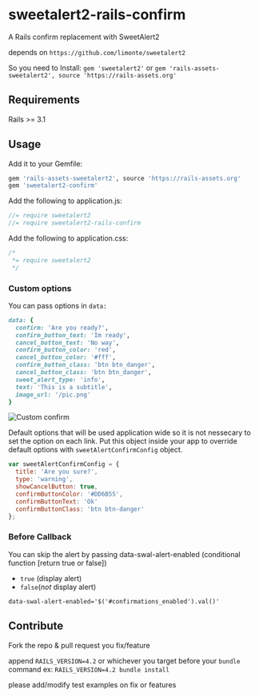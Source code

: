 sweetalert2-rails-confirm
=========================

A Rails confirm replacement with SweetAlert2

depends on `https://github.com/limonte/sweetalert2`

So you need to Install:
  `gem 'sweetalert2'`
  or
  `gem 'rails-assets-sweetalert2', source 'https://rails-assets.org'`

## Requirements
Rails >= 3.1

## Usage

Add it to your Gemfile:
```ruby
gem 'rails-assets-sweetalert2', source 'https://rails-assets.org'
gem 'sweetalert2-confirm'
```

Add the following to application.js:

```javascript
//= require sweetalert2
//= require sweetalert2-rails-confirm
```
Add the following to application.css:

```css
/*
 *= require sweetalert2
 */
```

### Custom options


You can pass options in `data:`
```Ruby
data: {
  confirm: 'Are you ready?',
  confirm_button_text: 'Im ready',
  cancel_button_text: 'No way',
  confirm_button_color: 'red',
  cancel_button_color: '#fff',
  confirm_button_class: 'btn btn_danger',
  cancel_button_class: 'btn btn_danger',
  sweet_alert_type: 'info',
  text: 'This is a subtitle',
  image_url: '/pic.png'
}
```

![Custom confirm](https://cloud.githubusercontent.com/assets/5833678/4653700/14389916-54b0-11e4-9850-14ee970e9345.png)

Default options that will be used application wide so it is not nessecary to set the option on each link. Put this object inside your app to override default options with `sweetAlertConfirmConfig` object.

```Javascript
var sweetAlertConfirmConfig = {
  title: 'Are you sure?',
  type: 'warning',
  showCancelButton: true,
  confirmButtonColor: '#DD6B55',
  confirmButtonText: 'Ok'
  confirmButtonClass: 'btn btn-danger'
};
```

### Before Callback

You can skip the alert by passing data-swal-alert-enabled (conditional function [return true or false])
- `true` (display alert)
- `false`(_not_ display alert)

`data-swal-alert-enabled='$('#confirmations_enabled').val()'`

## Contribute

Fork the repo & pull request you fix/feature

append `RAILS_VERSION=4.2` or whichever you target before your `bundle` command ex: `RAILS_VERSION=4.2 bundle install`

please add/modify test examples on fix or features
